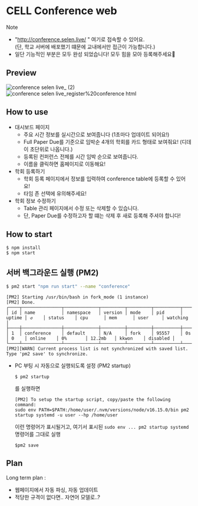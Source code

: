 # CELL Conference web 

> [!NOTE]  
> - "http://conference.selen.live/ " 여기로 접속할 수 있어요.  
> (단, 학교 서버에 배포했기 떄문에 교내에서만 접근이 가능합니다.)
> - 일단 기능적인 부분은 모두 완성 되었습니다! 모두 힘을 모아 등록해주세요🤗



## Preview
![conference selen live_ (2)](https://github.com/user-attachments/assets/839668ed-542c-4736-839c-7b21697b3a15)
![conference selen live_register%20conference html](https://github.com/user-attachments/assets/dba956f3-a42e-48a6-8cfc-5147b627d912)



## How to use
- 대시보드 페이지
  - 주요 시간 정보를 실시간으로 보여줍니다 (1초마다 업데이트 되어요!)
  - Full Paper Due를 기준으로 임박순 4개의 학회를 카드 형태로 보여줘요! (디데이 초단위로 나옵니다.)
  - 등록된 컨퍼런스 전체를 시간 임박 순으로 보여줍니다.
  - 이름을 클릭하면 홈페이지로 이동해요!
- 학회 등록하기
  - 학회 등록 페이지에서 정보를 입력하여 conference table에 등록할 수 있어요!
  - 타임 존 선택에 유의해주세요!
- 학회 정보 수정하기
  - Table 관리 페이지에서 수정 또는 삭제할 수 있습니다.
  - 단, Paper Due를 수정하고자 할 떄는 삭제 후 새로 등록해 주셔야 합니다!

## How to start
```
$ npm install 
$ npm start
```

## 서버 백그라운드 실행 (PM2)
```bash
$ pm2 start "npm run start" --name "conference"
```

```
[PM2] Starting /usr/bin/bash in fork_mode (1 instance)
[PM2] Done.
┌────┬───────────────┬─────────────┬─────────┬─────────┬──────────┬────────┬──────┬───────────┬──────────┬──────────┬──────────┬──────────┐
│ id │ name          │ namespace   │ version │ mode    │ pid      │ uptime │ ↺    │ status    │ cpu      │ mem      │ user     │ watching │
├────┼───────────────┼─────────────┼─────────┼─────────┼──────────┼────────┼──────┼───────────┼──────────┼──────────┼──────────┼──────────┤
│ 1  │ conference    │ default     │ N/A     │ fork    │ 95557    │ 0s     │ 0    │ online    │ 0%       │ 12.2mb   │ kkwon    │ disabled │
└────┴───────────────┴─────────────┴─────────┴─────────┴──────────┴────────┴──────┴───────────┴──────────┴──────────┴──────────┴──────────┘
[PM2][WARN] Current process list is not synchronized with saved list. Type 'pm2 save' to synchronize.
```
- PC 부팅 시 자동으로 실행되도록 설정 (PM2 startup)
  ```
  $ pm2 startup
  ```
  를 실행하면 
  ```
  [PM2] To setup the startup script, copy/paste the following command:
  sudo env PATH=$PATH:/home/user/.nvm/versions/node/v16.15.0/bin pm2 startup systemd -u user --hp /home/user
  ```
  이런 명령어가 표시될거고, 여기서 표시된 `sudo env ... pm2 startup systemd` 명령어를 그대로 실행
  ```
  $pm2 save
  ```
## Plan
Long term plan :
 - 웹페이지에서 자동 파싱, 자동 업데이트
 - 적당한 규격이 없다면.. 자연어 모델로..?
